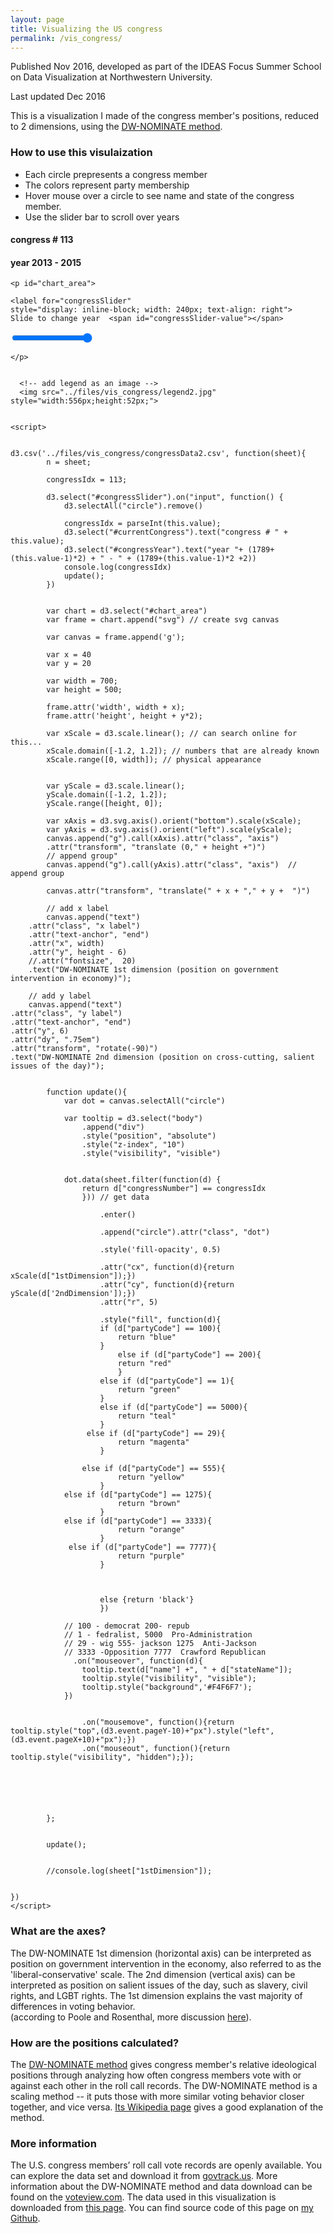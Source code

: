 ```yaml
---
layout: page
title: Visualizing the US congress
permalink: /vis_congress/
---
```


<!--
# Visualizing the US congress
-->
Published Nov 2016, developed as part of the IDEAS Focus Summer School on Data Visualization at Northwestern University.

Last updated Dec 2016

This is a visualization I made of the congress member's positions, reduced to 2 dimensions, using the [DW-NOMINATE method](https://en.wikipedia.org/wiki/NOMINATE_(scaling_method)).

### How to use this visulaization
* Each circle prepresents a congress member
* The colors represent party membership
* Hover mouse over a circle to see name and state of the congress member. 
* Use the slider bar to scroll over years



<html>
  <head>
    <meta charset="utf-8">
    <title>
        Visualizing the US congress </title>
    <link rel="stylesheet" type="text/css" href="../files/vis_congress/style.css" />
    <script src="https://d3js.org/d3.v3.min.js"></script>
  </head>
  <body>
      

<h4 id = "currentCongress"> congress # 113 </h4>
<h4 id = "congressYear"> year 2013 - 2015</h4>

    <p id="chart_area">
    
    <label for="congressSlider" 
    style="display: inline-block; width: 240px; text-align: right">
    Slide to change year  <span id="congressSlider-value"></span>
  </label>
    <input type = "range" id = "congressSlider" min = "1" max = "113" value= "113">
 
    </p>

      
      <!-- add legend as an image -->
      <img src="../files/vis_congress/legend2.jpg" style="width:556px;height:52px;">

      
    <script>
        
        
    d3.csv('../files/vis_congress/congressData2.csv', function(sheet){
            n = sheet;
        
            congressIdx = 113;

            d3.select("#congressSlider").on("input", function() {
                d3.selectAll("circle").remove()

                congressIdx = parseInt(this.value);
                d3.select("#currentCongress").text("congress # " + this.value);
                d3.select("#congressYear").text("year "+ (1789+(this.value-1)*2) + " - " + (1789+(this.value-1)*2 +2))
                console.log(congressIdx)
                update();
            })  
        
        
            var chart = d3.select("#chart_area")
            var frame = chart.append("svg") // create svg canvas
            
            var canvas = frame.append('g');
            
            var x = 40
            var y = 20
            
            var width = 700;
            var height = 500;
            
            frame.attr('width', width + x); 
            frame.attr('height', height + y*2);
            
            var xScale = d3.scale.linear(); // can search online for this...
            xScale.domain([-1.2, 1.2]); // numbers that are already known
            xScale.range([0, width]); // physical appearance
            
            
            var yScale = d3.scale.linear();
            yScale.domain([-1.2, 1.2]);
            yScale.range([height, 0]);
                  
            var xAxis = d3.svg.axis().orient("bottom").scale(xScale);
            var yAxis = d3.svg.axis().orient("left").scale(yScale);                  
            canvas.append("g").call(xAxis).attr("class", "axis")
            .attr("transform", "translate (0," + height +")")
            // append group"
            canvas.append("g").call(yAxis).attr("class", "axis")  // append group                  
                  
            canvas.attr("transform", "translate(" + x + "," + y +  ")")
            
            // add x label
            canvas.append("text")
        .attr("class", "x label")
        .attr("text-anchor", "end")
        .attr("x", width)
        .attr("y", height - 6)
        //.attr("fontsize",  20)
        .text("DW-NOMINATE 1st dimension (position on government intervention in economy)");
    
        // add y label
        canvas.append("text")
    .attr("class", "y label")
    .attr("text-anchor", "end")
    .attr("y", 6)
    .attr("dy", ".75em")
    .attr("transform", "rotate(-90)")
    .text("DW-NOMINATE 2nd dimension (position on cross-cutting, salient issues of the day)");
            

            function update(){
                var dot = canvas.selectAll("circle")

                var tooltip = d3.select("body")
                    .append("div")
                    .style("position", "absolute")
                    .style("z-index", "10")
                    .style("visibility", "visible")
                
                
                dot.data(sheet.filter(function(d) {
                    return d["congressNumber"] == congressIdx 
                    })) // get data
             
                        .enter()
                
                        .append("circle").attr("class", "dot")
            
                        .style('fill-opacity', 0.5)
                
                        .attr("cx", function(d){return xScale(d["1stDimension"]);})
                        .attr("cy", function(d){return yScale(d['2ndDimension']);})
                        .attr("r", 5)   
                       
                        .style("fill", function(d){
                        if (d["partyCode"] == 100){
                            return "blue"
                        }
                            else if (d["partyCode"] == 200){
                            return "red"
                            }
                        else if (d["partyCode"] == 1){
                            return "green"
                        }
                        else if (d["partyCode"] == 5000){
                            return "teal"
                        }
                     else if (d["partyCode"] == 29){
                            return "magenta"
                        }
                    
                    else if (d["partyCode"] == 555){
                            return "yellow"
                        }
                else if (d["partyCode"] == 1275){
                            return "brown"
                        }
                else if (d["partyCode"] == 3333){
                            return "orange"
                        }
                 else if (d["partyCode"] == 7777){
                            return "purple"
                        }    
                    
                    
                    
                        else {return 'black'}
                        }) 
                
                // 100 - democrat 200- repub
                // 1 - fedralist, 5000  Pro-Administration
                // 29 - wig 555- jackson 1275  Anti-Jackson
                // 3333 -Opposition 7777  Crawford Republican
                  .on("mouseover", function(d){ 
                    tooltip.text(d["name"] +", " + d["stateName"]);
                    tooltip.style("visibility", "visible");
                    tooltip.style("background",'#F4F6F7');
                })
                
                                    
                    .on("mousemove", function(){return tooltip.style("top",(d3.event.pageY-10)+"px").style("left",(d3.event.pageX+10)+"px");})
                    .on("mouseout", function(){return tooltip.style("visibility", "hidden");});
                
                
                
     
                
                
            };
                    
                    
            update();
            
                        
            //console.log(sheet["1stDimension"]);
        
            
    }) 
    </script>
  </body>
</html>

### What are the axes? 
The DW-NOMINATE 1st dimension (horizontal axis) can be interpreted as position on government intervention in the economy, also referred to as the 'liberal-conservative' scale. The 2nd dimension (vertical axis) can be interpreted as position on salient issues of the day, such as slavery, civil rights, and LGBT rights. The 1st dimension explains the vast majority of differences in voting behavior.   
(according to Poole and Rosenthal, more discussion [here](http://voteview.com/dwnomin.html)). 

### How are the positions calculated? 
The [DW-NOMINATE method](http://voteview.com/dwnomin.html) gives congress member's relative ideological positions through analyzing how often congress members vote with or against each other in the roll call records. The DW-NOMINATE method is a scaling method -- it puts those with more similar voting behavior closer together, and vice versa. [Its Wikipedia page](https://en.wikipedia.org/wiki/NOMINATE_(scaling_method)) gives a good explanation of the method. 

### More information
The U.S. congress members’ roll call vote records are openly available. You can explore the data set and download it from [govtrack.us](https://www.govtrack.us/). More information about the DW-NOMINATE method and data download can be found on the [voteview.com](http://voteview.com/). The data used in this visualization is downloaded from [this page](http://voteview.com/dwnomin.html). You can find source code of this page on [my Github](https://github.com/vicky20151/vicky20151.github.io/blob/master/_pages/0301_vis_congress/index.md).

